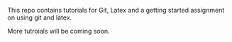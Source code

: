 This repo contains tutorials for Git, Latex and a getting started assignment on using git and latex.

More tutroials will be coming soon.
